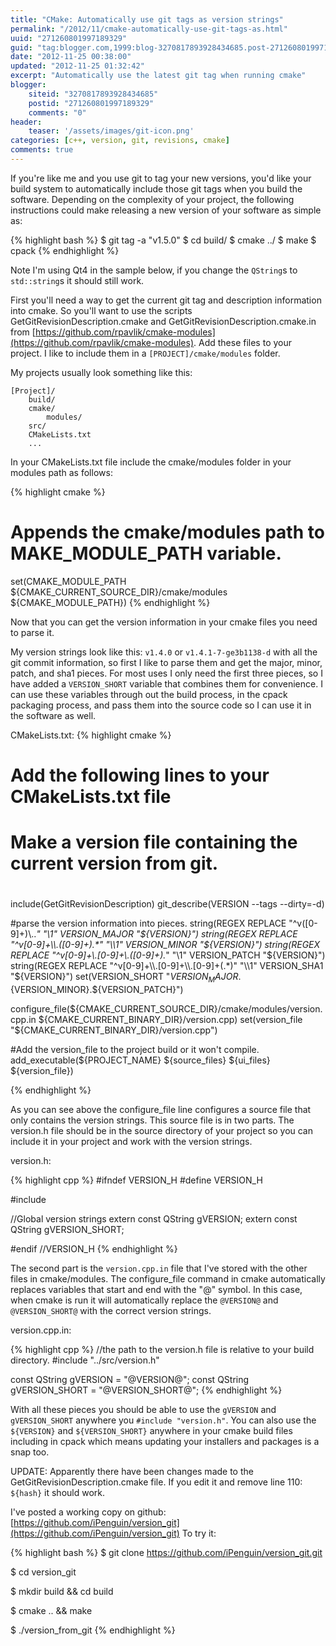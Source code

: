 ```yaml
---
title: "CMake: Automatically use git tags as version strings"
permalink: "/2012/11/cmake-automatically-use-git-tags-as.html"
uuid: "271260801997189329"
guid: "tag:blogger.com,1999:blog-3270817893928434685.post-271260801997189329"
date: "2012-11-25 00:38:00"
updated: "2012-11-25 01:32:42"
excerpt: "Automatically use the latest git tag when running cmake"
blogger:
    siteid: "3270817893928434685"
    postid: "271260801997189329"
    comments: "0"
header:
    teaser: '/assets/images/git-icon.png'
categories: [c++, version, git, revisions, cmake]
comments: true
---
```


If you're like me and you use git to tag your new versions, you'd like your build system to automatically include those git tags when you build the software.
Depending on the complexity of your project, the following instructions could make releasing a new version of your software as simple as:

{% highlight bash %}
$ git tag -a "v1.5.0"
$ cd build/
$ cmake ../
$ make
$ cpack
{% endhighlight %}

Note I'm using Qt4 in the sample below, if you change the `QString`s to `std::string`s it should still work.

First you'll need a way to get the current git tag and description information into cmake.
So you'll want to use the scripts GetGitRevisionDescription.cmake and GetGitRevisionDescription.cmake.in from [https://github.com/rpavlik/cmake-modules](https://github.com/rpavlik/cmake-modules).
Add these files to your project. I like to include them in a `[PROJECT]/cmake/modules` folder.

My projects usually look something like this:

    [Project]/
        build/
        cmake/
            modules/
        src/
        CMakeLists.txt
        ...

In your CMakeLists.txt file include the cmake/modules folder in your modules path as follows:

{% highlight cmake %}
# Appends the cmake/modules path to MAKE_MODULE_PATH variable.
set(CMAKE_MODULE_PATH ${CMAKE_CURRENT_SOURCE_DIR}/cmake/modules ${CMAKE_MODULE_PATH})
{% endhighlight %}

Now that you can get the version information in your cmake files you need to parse it.

My version strings look like this: `v1.4.0` or `v1.4.1-7-ge3b1138-d` with all the git commit information, so first I like to parse them and get the major, minor, patch, and sha1 pieces.
For most uses I only need the first three pieces, so I have added a `VERSION_SHORT` variable that combines them for convenience.
I can use these variables through out the build process, in the cpack packaging process, and pass them into the source code so I can use it in the software as well.

CMakeLists.txt:
{% highlight cmake %}
# Add the following lines to your CMakeLists.txt file
#
# Make a version file containing the current version from git.
#
include(GetGitRevisionDescription)
git_describe(VERSION --tags --dirty=-d)

#parse the version information into pieces.
string(REGEX REPLACE "^v([0-9]+)\\..*" "\\1" VERSION_MAJOR "${VERSION}")
string(REGEX REPLACE "^v[0-9]+\\.([0-9]+).*" "\\1" VERSION_MINOR "${VERSION}")
string(REGEX REPLACE "^v[0-9]+\\.[0-9]+\\.([0-9]+).*" "\\1" VERSION_PATCH "${VERSION}")
string(REGEX REPLACE "^v[0-9]+\\.[0-9]+\\.[0-9]+(.*)" "\\1" VERSION_SHA1 "${VERSION}")
set(VERSION_SHORT "${VERSION_MAJOR}.${VERSION_MINOR}.${VERSION_PATCH}")

configure_file(${CMAKE_CURRENT_SOURCE_DIR}/cmake/modules/version.cpp.in
                ${CMAKE_CURRENT_BINARY_DIR}/version.cpp)
set(version_file "${CMAKE_CURRENT_BINARY_DIR}/version.cpp")

#Add the version_file to the project build or it won't compile.
add_executable(${PROJECT_NAME} ${source_files} ${ui_files} ${version_file})

{% endhighlight %}

As you can see above the configure_file line configures a source file that only contains the version strings.
This source file is in two parts.
The version.h file should be in the source directory of your project so you can include it in your project and work with the version strings.

version.h:

{% highlight cpp %}
#ifndef VERSION_H
#define VERSION_H

#include <QString>

//Global version strings
extern const QString gVERSION;
extern const QString gVERSION_SHORT;

#endif //VERSION_H
{% endhighlight %}

The second part is the `version.cpp.in` file that I've stored with the other files in cmake/modules.
The configure_file command in cmake automatically replaces variables that start and end with the "@" symbol.
In this case, when cmake is run it will automatically replace the `@VERSION@` and `@VERSION_SHORT@` with the correct version strings.

version.cpp.in:

{% highlight cpp %}
//the path to the version.h file is relative to your build directory.
#include "../src/version.h"

const QString gVERSION = "@VERSION@";
const QString gVERSION_SHORT = "@VERSION_SHORT@";
{% endhighlight %}

With all these pieces you should be able to use the `gVERSION` and `gVERSION_SHORT` anywhere you `#include "version.h"`.
You can also use the `${VERSION}` and `${VERSION_SHORT}` anywhere in your cmake build files including in cpack which means updating your installers and packages is a snap too.

UPDATE: Apparently there have been changes made to the GetGitRevisionDescription.cmake file. If you edit it and remove line 110: `${hash}` it should work.

I've posted a working copy on github: [https://github.com/iPenguin/version_git](https://github.com/iPenguin/version_git)
To try it:

{% highlight bash %}
$ git clone https://github.com/iPenguin/version_git.git

$ cd version_git

$ mkdir build && cd build

$ cmake .. && make

$ ./version_from_git
{% endhighlight %}
